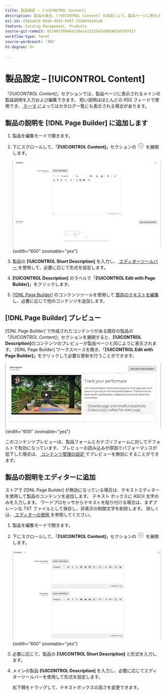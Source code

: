 ```yaml
---
title: 製品設定 – [!UICONTROL Content]
description: 製品の場合、[!UICONTROL Content] の設定により、製品ページに表示されるメインの製品説明が定義されます。
exl-id: d38aa828-8656-4935-948f-3188654a91a0
feature: Catalog Management, Products
source-git-commit: 01148770946a236ece2122be5a88b963a0f07d1f
workflow-type: tm+mt
source-wordcount: '301'
ht-degree: 0%

---
```


# 製品設定 – [!UICONTROL Content]

「_[!UICONTROL Content]_」セクションでは、製品ページに表示されるメインの製品説明を入力および編集できます。 短い説明はほとんどの RSS フィードで使用でき、[ テーマ ](../content-design/themes.md) によってはカタログ一覧にも表示される場合があります。

## 製品の説明を [!DNL Page Builder] に追加します

1. 製品を編集モードで開きます。

1. 下にスクロールして、「**[!UICONTROL Content]**」セクションの ![ 展開セレクター ](../assets/icon-display-expand.png) を展開します。

   ![ 製品コンテンツ ](./assets/product-content.png){width="600" zoomable="yes"}

1. 製品の **[!UICONTROL Short Description]** を入力し、[ エディターツールバー ](../content-design/editor.md) を使用して、必要に応じて形式を設定します。

1. **[!UICONTROL Description]** のラベルで「**[!UICONTROL Edit with Page Builder]**」をクリックします。

1. [[!DNL Page Builder]](../page-builder/introduction.md) のコンテンツツールを使用して [ 既存のテキストを編集 ](../page-builder/text.md) し、必要に応じて他のコンテンツを追加します。

## [!DNL Page Builder] プレビュー

[!DNL Page Builder] で作成されたコンテンツがある既存の製品の「_[!UICONTROL Content]_」セクションを展開すると、**[!UICONTROL Description]**&#x200B;のコンテンツのプレビューが製品ページと同じように表示されます。 [!DNL Page Builder] ワークスペースを開き、「**[!UICONTROL Edit with Page Builder]**」をクリックして必要な更新を行うことができます。

![ 説明プレビュー ](../page-builder/assets/pb-product-category-content-preview.png){width="600" zoomable="yes"}

このコンテンツプレビューは、製品フォームとカテゴリフォームに対してデフォルトで有効になっています。 プレビューの読み込みが原因でパフォーマンスが低下した場合は、[ コンテンツ管理の設定 ](../configuration-reference/general/content-management.md#advanced-content-tools) でプレビューを無効にすることができます。

## 製品の説明をエディターに追加

ストアで [!DNL Page Builder] が無効になっている場合は、テキストエディターを使用して製品のコンテンツを追加します。 テキスト ボックスに ASCII 文字のみを入力します。 ワードプロセッサからテキストを貼り付ける場合は、まずプレーンな.TXT ファイルとして保存し、非表示の制御文字を削除します。 詳しくは、[ エディターの使用 ](../content-design/editor.md) を参照してください。

1. 製品を編集モードで開きます。

1. 下にスクロールして、「**[!UICONTROL Content]**」セクションの ![ 展開セレクター ](../assets/icon-display-expand.png) を展開します。

   ![ シンプルな製品コンテンツ ](./assets/product-simple-content.png){width="600" zoomable="yes"}

1. 必要に応じて、製品の **[!UICONTROL Short Description]** と形式を入力します。

1. メインの製品 **[!UICONTROL Description]** を入力し、必要に応じてエディターツールバーを使用して形式を設定します。

   右下隅をドラッグして、テキストボックスの高さを変更できます。
